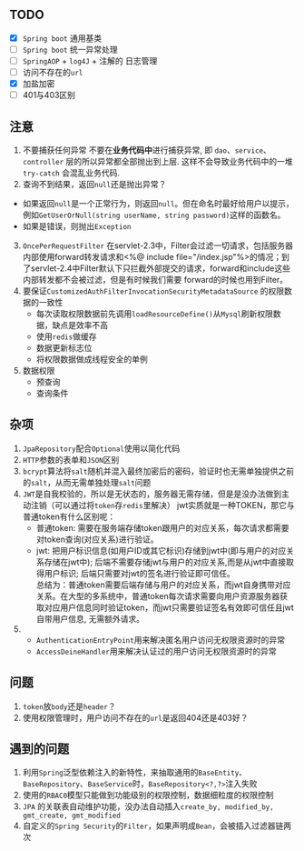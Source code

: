 ## TODO
 - [x] `Spring boot` 通用基类
 - [ ] `Spring boot` 统一异常处理 
 - [ ] `SpringAOP` + `log4J` + 注解的 日志管理
 - [ ] 访问不存在的`url`
 - [x] 加盐加密
 - [ ] 401与403区别
## 注意
1. 不要捕获任何异常
不要在**业务代码中**进行捕获异常, 即 `dao`、`service`、`controller` 层的所以异常都全部抛出到上层. 这样不会导致业务代码中的一堆  `try-catch`  会混乱业务代码.
2.  查询不到结果，返回`null`还是抛出异常？
- 如果返回`null`是一个正常行为，则返回`null`。但在命名时最好给用户以提示，例如`GetUserOrNull(string userName, string password)`这样的函数名。
- 如果是错误，则抛出`Exception`
3. `OncePerRequestFilter`
在servlet-2.3中，Filter会过滤一切请求，包括服务器内部使用forward转发请求和<%@ include file="/index.jsp"%>的情况；到了servlet-2.4中Filter默认下只拦截外部提交的请求，forward和include这些内部转发都不会被过滤，但是有时候我们需要 forward的时候也用到Filter。
4. 要保证`CustomizedAuthFilterInvocationSecurityMetadataSource` 的权限数据的一致性
	- 每次读取权限数据前先调用`loadResourceDefine()`从`Mysql`刷新权限数据，缺点是效率不高
	- 使用`redis`做缓存
	- 数据更新标志位
	- 将权限数据做成线程安全的单例
5. 数据权限
	- 预查询
	- 查询条件

## 杂项
1. `JpaRepository`配合`Optional`使用以简化代码
2. `HTTP`参数的表单和`JSON`区别
3. `bcrypt`算法将`salt`随机并混入最终加密后的密码，验证时也无需单独提供之前的`salt`，从而无需单独处理`salt`问题
4. `JWT`是自我校验的，所以是无状态的，服务器无需存储，但是是没办法做到主动注销（可以通过将`token`存`redis`里解决）
jwt实质就是一种TOKEN，那它与普通token有什么区别呢：  
	- 普通token: 需要在服务端存储token跟用户的对应关系，每次请求都需要对token查询(对应关系)进行验证。  
	- jwt: 把用户标识信息(如用户ID或其它标识)存储到jwt中(即与用户的对应关系存储在jwt中); 后端不需要存储jwt与用户的对应关系,而是从jwt中直接取得用户标识; 后端只需要对jwt的签名进行验证即可信任。  
总结为：普通token需要后端存储与用户的对应关系，而jwt自身携带对应关系。在大型的多系统中，普通token每次请求需要向用户资源服务器获取对应用户信息同时验证token，而jwt只需要验证签名有效即可信任且jwt自带用户信息, 无需额外请求。
5. 
	- `AuthenticationEntryPoint`用来解决匿名用户访问无权限资源时的异常
	- `AccessDeineHandler`用来解决认证过的用户访问无权限资源时的异常
## 问题
1. `token`放`body`还是`header`？
2. 使用权限管理时，用户访问不存在的`url`是返回404还是403好？

## 遇到的问题
1. 利用`Spring`泛型依赖注入的新特性，来抽取通用的`BaseEntity`、`BaseRepository`、`BaseService`时，`BaseRepository<?,?>`注入失败
2. 使用的`RBAC0`模型只能做到功能级别的权限控制，数据细粒度的权限控制
3. `JPA` 的关联表自动维护功能，没办法自动插入`create_by, modified_by, gmt_create, gmt_modified`
4. 自定义的`Spring Security`的`Filter`，如果声明成`Bean`，会被插入过滤器链两次

<!--stackedit_data:
eyJoaXN0b3J5IjpbLTE0OTM4MzA2MDksMTE4ODQ4MTE4OCwyNj
IyMjE0NzAsMTExNzg3NDI4MywxMzkyNjYxNzcyLDIwMzc5Nzky
MzQsMTU3MTgwMjk5OCwzNDMxNzg4MTEsLTE0Mzc3MjE2MDEsLT
E4NTUzNDQwMiwtOTU1MDg1ODUyLC0xNjc2MDc2Njc4LC0xNzA0
MTIyMDEsLTc1ODg1NDQ4NywtMTYyOTcyMjc2OCwyMDQ0NTkxOD
A2LC0xMjI0MjIwNjE2LC0xMzUyMjA3NDc4LC0xNTk0MjQ5MDgx
LC02NjEwMTM3ODldfQ==
-->